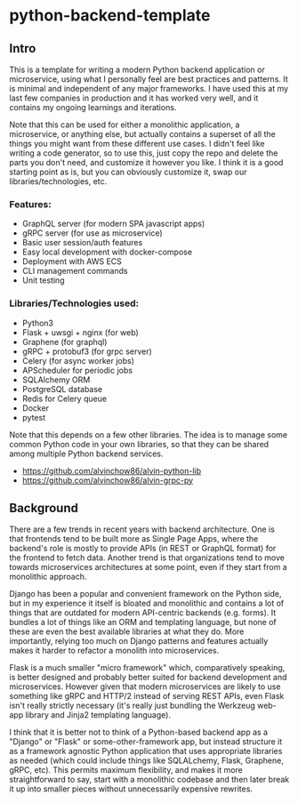 # python-backend-template

## Intro
This is a template for writing a modern Python backend application or microservice, using what I personally feel are best practices and patterns. It is minimal and independent of any major frameworks. I have used this at my last few companies in production and it has worked very well, and it contains my ongoing learnings and iterations.

Note that this can be used for either a monolithic application, a microservice, or anything else, but actually contains a superset of all the things you might want from these different use cases. I didn't feel like writing a code generator, so to use this, just copy the repo and delete the parts you don't need, and customize it however you like. I think it is a good starting point as is, but you can obviously customize it, swap our libraries/technologies, etc.

### Features:
- GraphQL server (for modern SPA javascript apps)
- gRPC server (for use as microservice)
- Basic user session/auth features
- Easy local development with docker-compose
- Deployment with AWS ECS
- CLI management commands
- Unit testing

### Libraries/Technologies used:
- Python3
- Flask + uwsgi + nginx (for web)
- Graphene (for graphql)
- gRPC + protobuf3 (for grpc server)
- Celery (for async worker jobs)
- APScheduler for periodic jobs
- SQLAlchemy ORM
- PostgreSQL database
- Redis for Celery queue
- Docker
- pytest

Note that this depends on a few other libraries. The idea is to manage some common Python code in your own libraries, so that they can be shared among multiple Python backend services.
- https://github.com/alvinchow86/alvin-python-lib
- https://github.com/alvinchow86/alvin-grpc-py

## Background
There are a few trends in recent years with backend architecture. One is that frontends tend to be built more as Single Page Apps, where the backend's role is mostly to provide APIs (in REST or GraphQL format) for the frontend to fetch data. Another trend is that organizations tend to move towards microservices architectures at some point, even if they start from a monolithic approach.

Django has been a popular and convenient framework on the Python side, but in my experience it itself is bloated and monolithic and contains a lot of things that are outdated for modern API-centric backends (e.g. forms). It bundles a lot of things like an ORM and templating language, but none of these are even the best available libraries at what they do. More importantly, relying too much on Django patterns and features actually makes it harder to refactor a monolith into microservices.

Flask is a much smaller "micro framework" which, comparatively speaking, is better designed and probably better suited for backend development and microservices. However given that modern microservices are likely to use something like gRPC and HTTP/2 instead of serving REST APIs, even Flask isn't really strictly necessary (it's really just bundling the Werkzeug web-app library and Jinja2 templating language).

I think that it is better not to think of a Python-based backend app as a "Django" or "Flask" or some-other-framework app, but instead structure it as a framework agnostic Python application that uses appropriate libraries as needed (which could include things like SQLALchemy, Flask, Graphene, gRPC, etc). This permits maximum flexibility, and makes it more straightforward to say, start with a monolithic codebase and then later break it up into smaller pieces without unnecessarily expensive rewrites.
